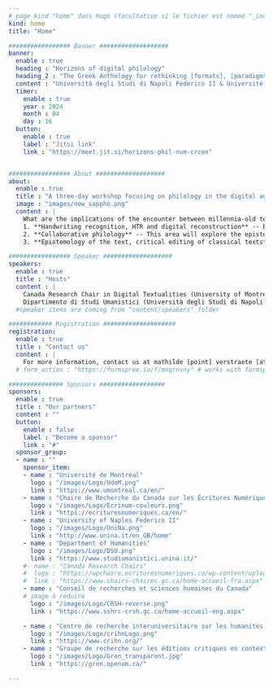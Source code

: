 ```yaml
---
# page kind "home" dans Hugo (facultative si le fichier est nommé "_index.md")
kind: home
title: "Home"

################# Banner ###################
banner:
  enable : true
  heading : "Horizons of digital philology"
  heading_2 : "The Greek Anthology for rethinking [formats], [paradigms] and [collaboration]"
  content : "Università degli Studi di Napoli Federico II & Université de Montréal, 16<sup>th</sup>-18<sup>th</sup> of April 2024"
  timer:
    enable : true
    year : 2024
    month : 04
    day : 16
  button:
    enable : true
    label : "Jitsi link"
    link : "https://meet.jit.si/horizons-phil-num-crcen"


################# About ###################
about:
  enable : true
  title : "A three-day workshop focusing on philology in the digital age, on the basis of the *Greek Anthology*"
  image : "images/new_sappho.png"
  content : |
    What are the implications of the encounter between millennia-old texts and complex digital environments? How should we handle the data generated by Digital Classics projects? How can we structure them to make them accessible, valuable and reusable? These questions are at the heart of the three-day workshop "Horizons of digital philology. The *Greek Anthology* for rethinking formats, paradigms and collaboration" (April 16-18, 2024, Università degli Studi di Napoli Federico II & Université de Montréal). The aim of this event is to initiate reflections and discussions on the epistemological foundations of projects for editing or studying classical texts in the digital age, questioning in particular the choices and uses of particular tools, the implementation of collaboration, data management, etc. This event will focus on the case study of *Greek Anthology*, enabling the platform and data from the project of [the digital and collaborative edition of the *Greek Anthology*](https://anthologiagraeca.org), carried out at the Canada Research Chair in Digital Writings since 2014, to be showcased. Each day will be dedicated to one of the three axes of the event; mornings will be dedicated to lectures and afternoons to practical workshops enabling concrete exploration of the concepts discussed and application of some of the methodologies presented.
    1. **Handwriting recognition, HTR and digital reconstruction** -- Based on case studies using handwriting recognition (HTR), digital reconstruction and various artificial intelligence applications, this axis will analyze the different methodologies and uses that can be made of recent technical advances offering new perspectives for the preservation and understanding of classical heritage.
    2. **Collaborative philology** -- This area will explore the epistemological issues raised by collaborative projects in the field of digital humanities. It will highlight interdisciplinary collaborations by analyzing how they shape our understanding of ancient texts in the digital age. By examining the dynamics of collaboration, this axis will explore how plural approaches enrich research, opening up new perspectives and methodologies for approaching and interpreting ancient sources. 
    3. **Epistemology of the text, critical editing of classical texts** -- This area will explore in greater depth the epistemological questions raised by the technical choices made when editing classical texts. With a focus on critical editing, it will explore how these methodological choices influence our understanding and interpretation of ancient texts, examining how editorial decisions impact the transmission, preservation and dissemination of ancient texts. 

################# Speaker ###################
speakers:
  enable : true
  title : "Hosts"
  content : | 
    Canada Research Chair in Digital Textualities (University of Montréal)  
    Dipartimento di Studi Umanistici (Università degli Studi di Napoli Federico II)
  #speaker items are coming from "content/speakers" folder

############ Registration ####################
registration:
  enable : true
  title : "Contact us"
  content : |
    For more information, contact us at mathilde [point] verstraete [at] umontreal [point] ca.
  # form_action : "https://formspree.io/f/mnqrnvny" # works with formspree.io

############### Sponsors ##################
sponsors:
  enable : true
  title : "Our partners"
  content : ""
  button:
    enable : false
    label : "Become a sponsor"
    link : "#"
  sponsor_group:
  - name : ""
    sponsor_item:
    - name : "Université de Montréal" 
      logo : "/images/Logo/UdeM.png" 
      link : "https://www.umontreal.ca/en/"    
    - name : "Chaire de Recherche du Canada sur les Écritures Numériques"
      logo : "/images/Logo/Ecrinum-couleurs.png"
      link : "https://ecrituresnumeriques.ca/en/"
    - name : "University of Naples Federico II" 
      logo : "/images/Logo/UniNa.png" 
      link : "http://www.unina.it/en_GB/home"
    - name : "Department of Humanities" 
      logo : "/images/Logo/DSU.png" 
      link : "https://www.studiumanistici.unina.it/"
    #- name : "Canada Research Chairs"
    #  logo : "https://wpchaire.ecrituresnumeriques.ca/wp-content/uploads/2018/07/Chaire-canada-768x358.png"
    #  link : "https://www.chairs-chaires.gc.ca/home-accueil-fra.aspx"
    - name : "Conseil de recherches et sciences humaines du Canada"
    # image à réduire
      logo : "/images/Logo/CRSH-reverse.png"
      link : "https://www.sshrc-crsh.gc.ca/home-accueil-eng.aspx"

    - name : "Centre de recherche interuniversitaire sur les humanités numériques"
      logo : "/images/Logo/crihnLogo.png"
      link : "https://www.crihn.org/"
    - name : "Groupe de recherche sur les éditions critiques en contexte numérique"
      logo : "/images/Logo/Gren_transparent.jpg"
      link : "https://gren.openum.ca/"

---
```

